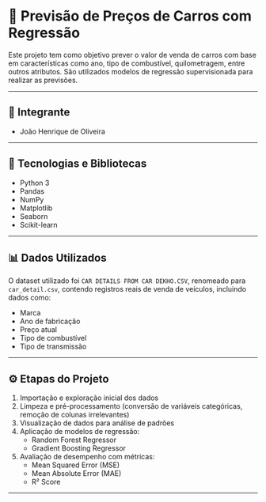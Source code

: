 # 🚗 Previsão de Preços de Carros com Regressão

Este projeto tem como objetivo prever o valor de venda de carros com base em características como ano, tipo de combustível, quilometragem, entre outros atributos. São utilizados modelos de regressão supervisionada para realizar as previsões.

---

## 👤 Integrante

- João Henrique de Oliveira  

---

## 🧪 Tecnologias e Bibliotecas

- Python 3
- Pandas
- NumPy
- Matplotlib
- Seaborn
- Scikit-learn

---

## 📊 Dados Utilizados

O dataset utilizado foi `CAR DETAILS FROM CAR DEKHO.CSV`, renomeado para `car_detail.csv`, contendo registros reais de venda de veículos, incluindo dados como:

- Marca
- Ano de fabricação
- Preço atual
- Tipo de combustível
- Tipo de transmissão

---

## ⚙️ Etapas do Projeto

1. Importação e exploração inicial dos dados
2. Limpeza e pré-processamento (conversão de variáveis categóricas, remoção de colunas irrelevantes)
3. Visualização de dados para análise de padrões
4. Aplicação de modelos de regressão:
   - Random Forest Regressor
   - Gradient Boosting Regressor
5. Avaliação de desempenho com métricas:
   - Mean Squared Error (MSE)
   - Mean Absolute Error (MAE)
   - R² Score

---
